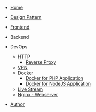 * [Home](/)
* [Design Pattern](/design-pattern/ "Design Pattern")
* [Frontend](/frontend/ "Frontend")

* Backend

* DevOps
    * [HTTP](/devops/http/)
        - [Reverse Proxy](/devops/reserve-proxy/)
    * [VPN](/devops/vpn/ "VPN")
    * [Docker](/devops/docker "Docker")
        * [Docker for PHP Application](/devops/docker-php "Docker for PHP Application")
        * [Docker for NodeJS Application](/devops/docker-nodejs "Docker for NodeJS Application")
    * [Live Stream](/devops/live-stream "Live Stream")
    * [Nginx - Webserver](nginx-webserver "Nginx - Webserver")

* [Author](author.md "The greatest guide in the world")